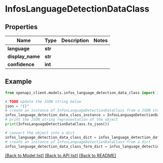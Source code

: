 # InfosLanguageDetectionDataClass


## Properties

Name | Type | Description | Notes
------------ | ------------- | ------------- | -------------
**language** | **str** |  | 
**display_name** | **str** |  | 
**confidence** | **int** |  | 

## Example

```python
from openapi_client.models.infos_language_detection_data_class import InfosLanguageDetectionDataClass

# TODO update the JSON string below
json = "{}"
# create an instance of InfosLanguageDetectionDataClass from a JSON string
infos_language_detection_data_class_instance = InfosLanguageDetectionDataClass.from_json(json)
# print the JSON string representation of the object
print(InfosLanguageDetectionDataClass.to_json())

# convert the object into a dict
infos_language_detection_data_class_dict = infos_language_detection_data_class_instance.to_dict()
# create an instance of InfosLanguageDetectionDataClass from a dict
infos_language_detection_data_class_form_dict = infos_language_detection_data_class.from_dict(infos_language_detection_data_class_dict)
```
[[Back to Model list]](../README.md#documentation-for-models) [[Back to API list]](../README.md#documentation-for-api-endpoints) [[Back to README]](../README.md)


